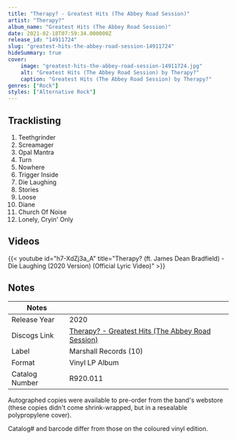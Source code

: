 ```yaml
---
title: "Therapy? - Greatest Hits (The Abbey Road Session)"
artist: "Therapy?"
album_name: "Greatest Hits (The Abbey Road Session)"
date: 2021-02-18T07:59:34.000000Z
release_id: "14911724"
slug: "greatest-hits-the-abbey-road-session-14911724"
hideSummary: true
cover:
    image: "greatest-hits-the-abbey-road-session-14911724.jpg"
    alt: "Greatest Hits (The Abbey Road Session) by Therapy?"
    caption: "Greatest Hits (The Abbey Road Session) by Therapy?"
genres: ["Rock"]
styles: ["Alternative Rock"]
---
```


## Tracklisting
1. Teethgrinder
2. Screamager
3. Opal Mantra
4. Turn
5. Nowhere
6. Trigger Inside
7. Die Laughing
8. Stories
9. Loose
10. Diane
11. Church Of Noise
12. Lonely, Cryin' Only




## Videos
{{< youtube id="h7-XdZj3a_A" title="Therapy? (ft. James Dean Bradfield) - Die Laughing (2020 Version) (Official Lyric Video)" >}}

## Notes
| Notes          |             |
| ---------------| ----------- |
| Release Year   | 2020 |
| Discogs Link   | [Therapy? - Greatest Hits (The Abbey Road Session)](https://www.discogs.com/release/14911724-Therapy-Greatest-Hits-The-Abbey-Road-Session) |
| Label          | Marshall Records (10) |
| Format         | Vinyl LP Album |
| Catalog Number | R920.011 |

Autographed copies were available to pre-order from the band's webstore (these copies didn't come shrink-wrapped, but in a resealable polypropylene cover).

Catalog# and barcode differ from those on the coloured vinyl edition.
